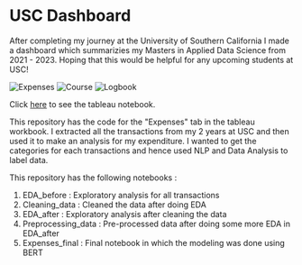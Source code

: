# USC Dashboard

After completing my journey at the University of Southern California I made a dashboard which summarizies my Masters in Applied Data Science from 2021 - 2023. 
Hoping that this would be helpful for any upcoming students at USC!

![Expenses](https://github.com/veda1234/usc-dashboard/assets/23010614/112e46b2-a6ac-4bb4-865c-a23cd4dfc4de)
![Course](https://github.com/veda1234/usc-dashboard/assets/23010614/642cfce8-ce2e-4e5b-9ff3-d76deb3d9ab6)
![Logbook](https://github.com/veda1234/usc-dashboard/assets/23010614/d26134f4-80f5-421c-a66b-c1d1343155ff)



Click <a href="https://public.tableau.com/app/profile/vedaanti.baliga/viz/USCDashboard_16856561525930/Expenses?publish=yes" target="_blank" rel="noopener noreferrer">here</a> to see the tableau notebook.


This repository has the code for the "Expenses" tab in the tableau workbook. I extracted all the transactions from my 2 years at USC and then used it to make an analysis for my expenditure. I wanted 
to get the categories for each transactions and hence used NLP and Data Analysis to label data.

This repository has the following notebooks :

1. EDA_before : Exploratory analysis for all transactions
2. Cleaning_data : Cleaned the data after doing EDA
3. EDA_after : Exploratory analysis after cleaning the data
4. Preprocessing_data : Pre-processed data after doing some more EDA in EDA_after
5. Expenses_final : Final notebook in which the modeling was done using BERT
